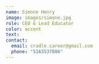 ```yaml
---
name: Simone Henry
image: images/simone.jpg
role: CEO & Lead Educator
color: accent
text:
contact:
  email: cradle.career@gmail.com
  phone: "5163537886"
---
```

